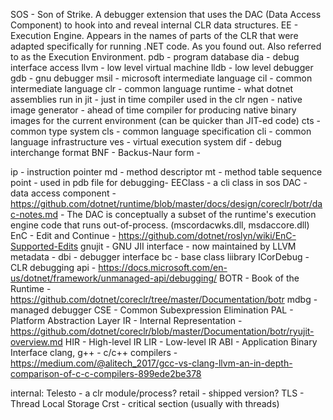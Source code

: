 SOS - Son of Strike. A debugger extension that uses the DAC (Data Access Component) to hook into and reveal internal CLR data structures.
EE - Execution Engine. Appears in the names of parts of the CLR that were adapted specifically for running .NET code. As you found out. Also referred to as the Execution Environment.
pdb - program database
dia - debug interface access
llvm - low level virtual machine
lldb - low level debugger
gdb - gnu debugger
msil - microsoft intermediate language
cil - common intermediate language
clr - common language runtime - what dotnet assemblies run in
jit - just in time compiler used in the clr
ngen - native image generator - ahead of time compiler for producing native binary images for the current environment (can be quicker than JIT-ed code)
cts - common type system
cls - common language specification
cli - common language infrastructure
ves - virtual execution system
dif - debug interchange format
BNF - Backus-Naur form -

ip - instruction pointer
md - method descriptor
mt - method table
sequence point - used in pdb file for debugging-
EEClass - a cli class in sos
DAC - data access component - https://github.com/dotnet/runtime/blob/master/docs/design/coreclr/botr/dac-notes.md - The DAC is conceptually a subset of the runtime's execution engine code that runs out-of-process. (mscordacwks.dll, msdaccore.dll)
EnC - Edit and Continue - https://github.com/dotnet/roslyn/wiki/EnC-Supported-Edits
gnujit - GNU JII interface - now maintained by LLVM
metadata -
dbi - debugger interface
bc - base class liibrary
ICorDebug - CLR debugging api - https://docs.microsoft.com/en-us/dotnet/framework/unmanaged-api/debugging/
BOTR - Book of the Runtime - https://github.com/dotnet/coreclr/tree/master/Documentation/botr
mdbg - managed debugger
CSE - Common Subexpression Elimination
PAL - Platform Abstraction Layer
IR - Internal Representation - https://github.com/dotnet/coreclr/blob/master/Documentation/botr/ryujit-overview.md
HIR - High-level IR
LIR - Low-level IR
ABI - Application Binary Interface
clang, g++ - c/c++ compilers - https://medium.com/@alitech_2017/gcc-vs-clang-llvm-an-in-depth-comparison-of-c-c-compilers-899ede2be378


internal:
Telesto - a clr module/process?
retail - shipped version?
TLS - Thread Local Storage
Crst - critical section (usually with threads)
